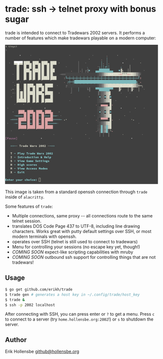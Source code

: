 # trade: ssh -> telnet proxy with bonus sugar

trade is intended to connect to Tradewars 2002 servers. It performs a number of
features which make tradewars playable on a modern computer:

<img src="example.png" />

This image is taken from a standard openssh connection through `trade` inside
of `alacritty`.

Some features of `trade`:

* Multiple connections, same proxy -- all connections route to the same telnet
  session.
* translates DOS Code Page 437 to UTF-8, including line drawing characters.
  Works great with putty default settings over SSH, or most modern terminals
  with openssh.
* operates over SSH (telnet is still used to connect to tradewars)
* Menu for controlling your sessions (no escape key yet, though!)
* *COMING SOON* expect-like scripting capabilities with mruby
* *COMING SOON* outbound ssh support for controlling things that are not tradewars!

## Usage

```bash
$ go get github.com/erikh/trade
$ trade gen # generates a host key in ~/.config/trade/host_key
$ trade &
$ ssh -p 2002 localhost
```

After connecting with SSH, you can press enter or `?` to get a menu. Press `c` to connect
to a server (try `home.hollensbe.org:2002`!) or `s` to shutdown the server.

## Author

Erik Hollensbe <github@hollensbe.org>
